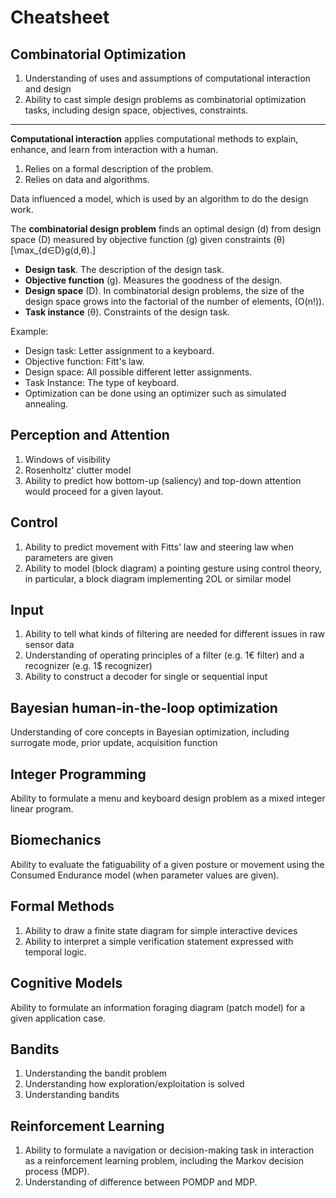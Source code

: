 # Cheatsheet
## Combinatorial Optimization
1) Understanding of uses and assumptions of computational interaction and design
2) Ability to cast simple design problems as combinatorial optimization tasks, including design space, objectives, constraints.

---

**Computational interaction** applies computational methods to explain, enhance, and learn from interaction with a human.

1) Relies on a formal description of the problem.
2) Relies on data and algorithms.

Data influenced a model, which is used by an algorithm to do the design work.

The **combinatorial design problem** finds an optimal design \(d\) from design space \(D\) measured by objective function \(g\) given constraints \(θ\) \[\max_{d∈D}g(d,θ).\]

* **Design task**. The description of the design task.
* **Objective function** \(g\). Measures the goodness of the design.
* **Design space** \(D\). In combinatorial design problems, the size of the design space grows into the factorial of the number of elements, \(O(n!)\).
* **Task instance** \(θ\). Constraints of the design task.

Example:

* Design task: Letter assignment to a keyboard.
* Objective function: Fitt's law.
* Design space: All possible different letter assignments.
* Task Instance: The type of keyboard.
* Optimization can be done using an optimizer such as simulated annealing.


## Perception and Attention
1) Windows of visibility
2) Rosenholtz' clutter model
3) Ability to predict how bottom-up (saliency) and top-down attention would proceed for a given layout.


## Control
1) Ability to predict movement with Fitts' law and steering law when parameters are given
2) Ability to model (block diagram) a pointing gesture using control theory, in particular, a block diagram implementing 2OL or similar model


## Input
1) Ability to tell what kinds of filtering are needed for different issues in raw sensor data
2) Understanding of operating principles of a filter (e.g. 1€ filter) and a recognizer (e.g. 1$ recognizer)
3) Ability to construct a decoder for single or sequential input


## Bayesian human-in-the-loop optimization
Understanding of core concepts in Bayesian optimization, including surrogate mode, prior update, acquisition function


## Integer Programming
Ability to formulate a menu and keyboard design problem as a mixed integer linear program.


## Biomechanics
Ability to evaluate the fatiguability of a given posture or movement using the Consumed Endurance model (when parameter values are given).


## Formal Methods
1) Ability to  draw a finite state diagram for simple interactive devices
2) Ability to interpret a simple verification statement expressed with temporal logic.


## Cognitive Models
Ability to formulate an information foraging diagram (patch model) for a given application case.


## Bandits
1) Understanding the bandit problem
2) Understanding how exploration/exploitation is solved
3) Understanding  bandits


## Reinforcement Learning
1) Ability to formulate a navigation or decision-making task in interaction as a reinforcement learning problem, including the Markov decision process (MDP).
2) Understanding of difference between POMDP and MDP.
